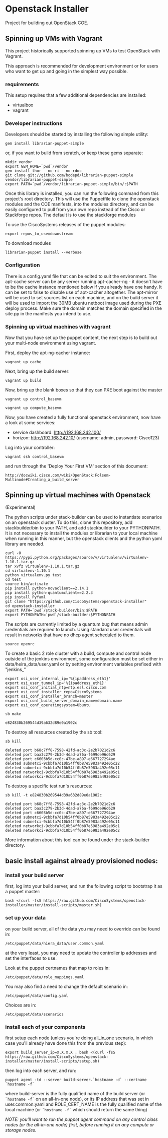 Openstack Installer
================

Project for building out OpenStack COE.

## Spinning up VMs with Vagrant

This project historically supported spinning up VMs to test OpenStack with Vagrant.

This approach is recommended for development environment or for users who want
to get up and going in the simplest way possible.

### requirements

This setup requires that a few additional dependencies are installed:

* virtualbox
* vagrant

### Developer instructions

Developers should be started by installing the following simple utility:

    gem install librarian-puppet-simple

or, if you want to build from scratch, or keep these gems separate:

    mkdir vendor
    export GEM_HOME=`pwd`/vendor
    gem install thor --no-ri --no-rdoc
    git clone git://github.com/bodepd/librarian-puppet-simple vendor/librarian-puppet-simple
    export PATH=`pwd`/vendor/librarian-puppet-simple/bin/:$PATH

Once this library is installed, you can run the following command from this project's
root directory. This will use the Puppetfile to clone the openstack modules and the COE manifests, into the modules directory, and can be easily configured to pull from your own repo instead of the Cisco or Stackforge repos. The default is to use the stackforge modules

To use the CiscoSystems releases of the puppet modules:

    export repos_to_use=downstream

To download modules

    librarian-puppet install --verbose

### Configuration

There is a config.yaml file that can be edited to suit the environment.
The apt-cache server can be any server running apt-cacher-ng - it doesn't have to be the cache instance mentioned below if you already have one handy. It can be set to false to disable use of apt-cacher altogether.
The apt-mirror will be used to set sources.list on each machine, and on the build server it will be used to import the 30MB ubuntu netboot image used during the PXE deploy process.
Make sure the domain matches the domain specified in the site.pp in the manifests you intend to use.

### Spinning up virtual machines with vagrant

Now that you have set up the puppet content, the next step is to build
out your multi-node environment using vagrant.

First, deploy the apt-ng-cacher instance:

    vagrant up cache

Next, bring up the build server:

    vagrant up build

Now, bring up the blank boxes so that they can PXE boot against the master

    vagrant up control_basevm

    vagrant up compute_basevm

Now, you have created a fully functional openstack environment, now have a look at some services:

  * service dashboard: http://192.168.242.100/
  * horizon:           http://192.168.242.10/ (username: admin, password: Cisco123)

Log into your controller:

    vagrant ssh control_basevm

and run through the 'Deploy Your First VM' section of this document:

    http://docwiki.cisco.com/wiki/OpenStack:Folsom-Multinode#Creating_a_build_server


## Spinning up virtual machines with Openstack

(Experimental)

The python scripts under stack-builder can be used to instantiate scenarios on an openstack cluster. To do this, clone this repository, add stackbuilder/bin to your PATH, and add stackbuilder to your PYTHONPATH. It is not necessary to install the modules or librarian to your local machine when running in this manner, but the openstack clients and the python yaml library are needed.

    curl -O https://pypi.python.org/packages/source/v/virtualenv/virtualenv-1.10.1.tar.gz
    tar xvfz virtualenv-1.10.1.tar.gz
    cd virtualenv-1.10.1
    python virtualenv.py test
    cd test
    source bin/activate
    pip install python-novaclient==2.14.1
    pip install python-quantumclient==2.2.3
    pip install PyYaml
    git clone "https://github.com/CiscoSystems/openstack-installer"
    cd openstack-installer
    export PATH=`pwd`/stack-builder/bin:$PATH
    export PYTHONPATH=`pwd`/stack-builder:$PYTHONPATH

The scripts are currently limited by a quantum bug that means admin credentials are required to launch. Using standard user credentials will result in networks that have no dhcp agent scheduled to them.

    source openrc

To create a basic 2 role cluster with a build, compute and control node outside of the jenkins environment, some configuration must be set either in data/heira\_data/user.yaml or by setting environment variables prefixed with "jenkins\_"

    export osi_user_internal_ip='%{ipaddress_eth1}'
    export osi_user_tunnel_ip='%{ipaddress_eth1}'
    export osi_conf_initial_ntp=ntp.esl.cisco.com
    export osi_conf_installer_repo=CiscoSystems
    export osi_conf_installer_branch=master
    export osi_conf_build_server_domain_name=domain.name
    export osi_conf_operatingsystem=Ubuntu

    sb make
    
    e824830b269544d39a632d89e0a1902c

To destroy all resources created by the sb tool:

    sb kill

    deleted port b68c7ff8-7598-42fd-ac3c-2e2b7021d2c6
    deleted port baa3c279-2b3d-4dad-a76a-f699de96d629
    deleted port c6603b5d-cc0c-47be-a897-e667727294ae
    deleted subnetci-9cbbfa7d10b54ff0b87e5983a492e05c22
    deleted subnetci-9cbbfa7d10b54ff0b87e5983a492e05c11
    deleted networkci-9cbbfa7d10b54ff0b87e5983a492e05c1
    deleted networkci-9cbbfa7d10b54ff0b87e5983a492e05c2

To destroy a specific test run's resources:

    sb kill -t e824830b269544d39a632d89e0a1902c

    deleted port b68c7ff8-7598-42fd-ac3c-2e2b7021d2c6
    deleted port baa3c279-2b3d-4dad-a76a-f699de96d629
    deleted port c6603b5d-cc0c-47be-a897-e667727294ae
    deleted subnetci-9cbbfa7d10b54ff0b87e5983a492e05c22
    deleted subnetci-9cbbfa7d10b54ff0b87e5983a492e05c11
    deleted networkci-9cbbfa7d10b54ff0b87e5983a492e05c1
    deleted networkci-9cbbfa7d10b54ff0b87e5983a492e05c2

More information about this tool can be found under the stack-builder directory.

## basic install against already provisioned nodes:

### install your build server

first, log into your build server, and run the following script to bootstrap it as a puppet master:

    bash <(curl -fsS https://raw.github.com/CiscoSystems/openstack-installer/master/install-scripts/master.sh)

### set up your data

on your build server, all of the data you may need to override can be found in:

    /etc/puppet/data/hiera_data/user.common.yaml

at the very least, you may need to update the controller ip addresses and set the
interfaces to use.

Look at the puppet certnames that map to roles in:

    /etc/puppet/data/role_mappings.yaml

You may also find a need to change the default scenario in:

    /etc/puppet/data/config.yaml

Choices are in:

    /etc/puppet/data/scenarios

### install each of your components

first setup each node (unless you're doing all\_in\_one scenario, in which case you'll already have done this from the previous step):

    export build_server_ip=X.X.X.X ; bash <(curl -fsS https://raw.github.com/CiscoSystems/openstack-installer/master/install-scripts/setup.sh)

then log into each server, and run:

``
    puppet agent -td --server build-server.`hostname -d` --certname `hostname -f`
``

where build-server is the fully qualified name of the build server (or `` `hostname -f` `` on an all-in-one node), or its IP address that was set in user.common.yaml and ROLE\_CERT\_NAME is the fully qualified name of the local machine (or `` `hostname -f` `` which should return the same thing)

*NOTE: you'll want to run the puppet agent command on any control class nodes (or the all-in-one node) first, before running it on any compute or storage nodes.*
